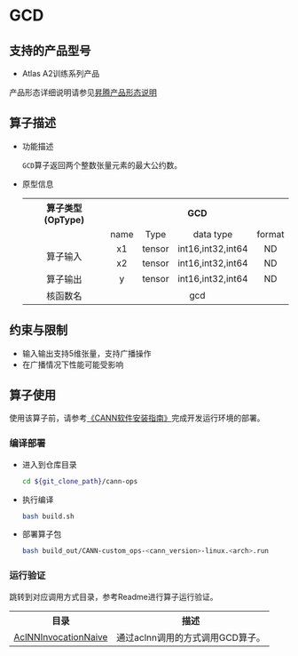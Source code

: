 # GCD
## 支持的产品型号

- Atlas A2训练系列产品

产品形态详细说明请参见[昇腾产品形态说明](http://www.hiascend.com/document/redirect/CannCommunityProductForm)

## 算子描述
- 功能描述

  `GCD`算子返回两个整数张量元素的最大公约数。

- 原型信息

  <table>
    <tr><th align="center">算子类型(OpType)</th><th colspan="4" align="center">GCD</th></tr> 
    <tr><td align="center"> </td><td align="center">name</td><td align="center">Type</td><td align="center">data type</td><td align="center">format</td></tr>  
    <tr><td rowspan="2" align="center">算子输入</td>
     
    <td align="center">x1</td><td align="center">tensor</td><td align="center">int16,int32,int64</td><td align="center">ND</td></tr>  
    <td align="center">x2</td><td align="center">tensor</td><td align="center">int16,int32,int64</td><td align="center">ND</td></tr>  
    
    <tr><td rowspan="1" align="center">算子输出</td>
    <td align="center">y</td><td align="center">tensor</td><td align="center">int16,int32,int64</td><td align="center">ND</td></tr>  
    <tr><td rowspan="1" align="center">核函数名</td><td colspan="4" align="center">gcd</td></tr>  
  </table>

## 约束与限制

- 输入输出支持5维张量，支持广播操作
- 在广播情况下性能可能受影响

## 算子使用
使用该算子前，请参考[《CANN软件安装指南》](https://hiascend.com/document/redirect/CannCommunityInstSoftware)完成开发运行环境的部署。

### 编译部署
  - 进入到仓库目录

    ```bash
    cd ${git_clone_path}/cann-ops
    ```

  - 执行编译

    ```bash
    bash build.sh
    ```

  - 部署算子包

    ```bash
    bash build_out/CANN-custom_ops-<cann_version>-linux.<arch>.run
    ```

### 运行验证
跳转到对应调用方式目录，参考Readme进行算子运行验证。
<table>
    <th>目录</th><th>描述</th>
    <tr>
        <td><a href="./examples/AclNNInvocationNaive"> AclNNInvocationNaive</td><td>通过aclnn调用的方式调用GCD算子。</td>
    </tr>
</table>
